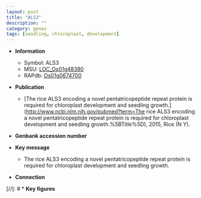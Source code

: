 ```yaml
---
layout: post
title: "ALS3"
description: ""
category: genes
tags: [seedling, chloroplast, development]
---
```


* **Information**  
    + Symbol: ALS3  
    + MSU: [LOC_Os01g48380](http://rice.uga.edu/cgi-bin/ORF_infopage.cgi?orf=LOC_Os01g48380)  
    + RAPdb: [Os01g0674700](https://rapdb.dna.affrc.go.jp/locus/?name=Os01g0674700)  

* **Publication**  
    + [The rice ALS3 encoding a novel pentatricopeptide repeat protein is required for chloroplast development and seedling growth.](http://www.ncbi.nlm.nih.gov/pubmed?term=The rice ALS3 encoding a novel pentatricopeptide repeat protein is required for chloroplast development and seedling growth.%5BTitle%5D), 2015, Rice (N Y).

* **Genbank accession number**  

* **Key message**  
    + The rice ALS3 encoding a novel pentatricopeptide repeat protein is required for chloroplast development and seedling growth.

* **Connection**  

[//]: # * **Key figures**  


